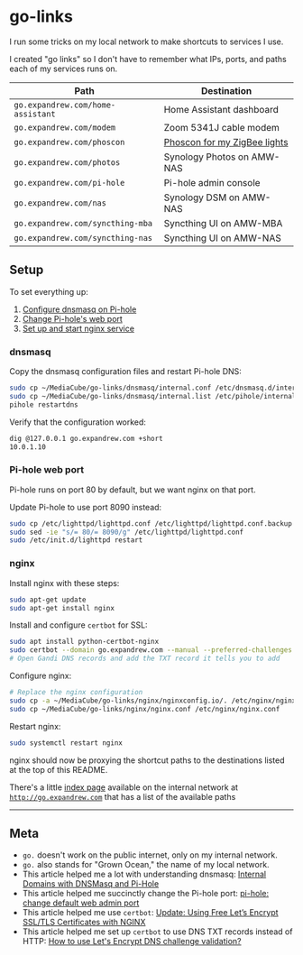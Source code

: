 # go-links

I run some tricks on my local network to make shortcuts to services I use.

I created "go links" so I don't have to remember what IPs, ports, and paths each of my services runs on.

| Path                              | Destination                               |
| --------------------------------- | ----------------------------------------- |
| `go.expandrew.com/home-assistant` | Home Assistant dashboard                  |
| `go.expandrew.com/modem`          | Zoom 5341J cable modem                    |
| `go.expandrew.com/phoscon`        | [Phoscon for my ZigBee lights](../deconz) |
| `go.expandrew.com/photos`         | Synology Photos on AMW-NAS                |
| `go.expandrew.com/pi-hole`        | Pi-hole admin console                     |
| `go.expandrew.com/nas`            | Synology DSM on AMW-NAS                   |
| `go.expandrew.com/syncthing-mba`  | Syncthing UI on AMW-MBA                   |
| `go.expandrew.com/syncthing-nas`  | Syncthing UI on AMW-NAS                   |

## Setup

To set everything up:

1. [Configure dnsmasq on Pi-hole](#dnsmasq)
1. [Change Pi-hole's web port](#pi-hole-web-port)
1. [Set up and start nginx service](#nginx)

### dnsmasq

Copy the dnsmasq configuration files and restart Pi-hole DNS:

```bash
sudo cp ~/MediaCube/go-links/dnsmasq/internal.conf /etc/dnsmasq.d/internal.conf
sudo cp ~/MediaCube/go-links/dnsmasq/internal.list /etc/pihole/internal.list
pihole restartdns
```

Verify that the configuration worked:

```bash
dig @127.0.0.1 go.expandrew.com +short
10.0.1.10
```

### Pi-hole web port

Pi-hole runs on port 80 by default, but we want nginx on that port.

Update Pi-hole to use port 8090 instead:

```bash
sudo cp /etc/lighttpd/lighttpd.conf /etc/lighttpd/lighttpd.conf.backup
sudo sed -ie "s/= 80/= 8090/g" /etc/lighttpd/lighttpd.conf
sudo /etc/init.d/lighttpd restart
```

### nginx

Install nginx with these steps:

```bash
sudo apt-get update
sudo apt-get install nginx
```

Install and configure `certbot` for SSL:

```bash
sudo apt install python-certbot-nginx
sudo certbot --domain go.expandrew.com --manual --preferred-challenges dns certonly
# Open Gandi DNS records and add the TXT record it tells you to add
```

Configure nginx:

```bash
# Replace the nginx configuration
sudo cp -a ~/MediaCube/go-links/nginx/nginxconfig.io/. /etc/nginx/nginxconfig.io
sudo cp ~/MediaCube/go-links/nginx/nginx.conf /etc/nginx/nginx.conf
```

Restart nginx:

```bash
sudo systemctl restart nginx
```

nginx should now be proxying the shortcut paths to the destinations listed at the top of this README.

There's a little [index page](nginx/index.html) available on the internal network at [`http://go.expandrew.com`](http://go.expandrew.com) that has a list of the available paths

---

## Meta

- `go.` doesn't work on the public internet, only on my internal network.
- `go.` also stands for "Grown Ocean," the name of my local network.
- This article helped me a lot with understanding dnsmasq: [Internal Domains with DNSMasq and Pi-Hole](https://dev.to/stjohnjohnson/internal-domains-with-dnsmasq-and-pi-hole-4cof)
- This article helped me succinctly change the Pi-hole port: [pi-hole: change default web admin port](https://jdsworld.com/tech-support/pi-hole-dns-change-default-web-port/)
- This article helped me use `certbot`: [Update: Using Free Let’s Encrypt SSL/TLS Certificates with NGINX](https://www.nginx.com/blog/using-free-ssltls-certificates-from-lets-encrypt-with-nginx/)
- This article helped me set up `certbot` to use DNS TXT records instead of HTTP: [How to use Let's Encrypt DNS challenge validation?](https://serverfault.com/questions/750902/how-to-use-lets-encrypt-dns-challenge-validation)
